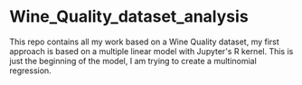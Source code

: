 # Wine_Quality_dataset_analysis
This repo contains all my work based on a Wine Quality dataset, my first approach is based on a multiple linear model with Jupyter's R kernel. This is just the beginning of the model, I am trying to create a multinomial regression.
